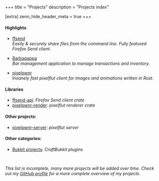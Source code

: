 +++
title = "Projects"
description = "Projects index"

[extra]
zenn_hide_header_meta = true
+++

#### Highlights

- [ffsend](@/projects/ffsend.md)  
    _Easily &amp; securely share files from the command line. Fully featured Firefox Send client._

- [Barbapappa](@/projects/barbapappa.md)  
    _Bar management application to manage transactions and inventory._

- [pixelpwnr](@/projects/pixelpwnr.md)  
    _Insanely fast pixelflut client for images and animations written in Rust._

#### Libraries

- [ffsend-api](@/projects/ffsend-api.md): _Firefox Send client crate_
- [pixelpwnr-render](@/projects/pixelpwnr-render.md): _pixelflut renderer crate_

#### Other projects:

- [pixelpwnr-server](@/projects/pixelpwnr-server.md):  _pixelflut server_

#### Other categories:

- [Bukkit projects](@/projects/bukkit.md):  _CraftBukkit plugins_

<br>

_This list is incomplete, many more projects will be added over time. Check out
my [GitHub profile][github] for a more complete overview of my projects._

[github]: https://github.com/timvisee/
